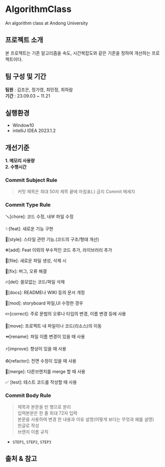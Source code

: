 # AlgorithmClass
An algorithm class at Andong University


## 프로젝트 소개
본 프로젝트는 기존 알고리즘을 속도, 시간복잡도와 같은 기준을 정하여 개선하는 프로젝트이다. 

## 팀 구성 및 기간
<b>팀원</b> : 김조은, 정가영, 최민정, 최하람<br>
<b>기간</b> : 23.09.03 ~ 11.21

## 실행환경
- Window10
- intelliJ IDEA 2023.1.2


## 개선기준
<b>1. 메모리 사용량</b><br>
<b>2. 수행시간</b>

### Commit Subject  Rule

> 커밋 제목은 최대 50자 
제목 끝에 마침표(.) 금지
Commit 메세지
> 

### Commit Type Rule

🪛[chore]: 코드 수정, 내부 파일 수정

✨[feat]: 새로운 기능 구현

🎨[style]: 스타일 관련 기능.(코드의 구조/형태 개선)

➕[add]: Feat 이외의 부수적인 코드 추가, 라이브러리 추가

🔧[file]: 새로운 파일 생성, 삭제 시

🐛[fix]: 버그, 오류 해결

🔥[del]: 쓸모없는 코드/파일 삭제

📝[docs]: README나 WIKI 등의 문서 개정

💄[mod]: storyboard 파일,UI 수정한 경우

✏️[correct]: 주로 문법의 오류나 타입의 변경, 이름 변경 등에 사용

🚚[move]: 프로젝트 내 파일이나 코드(리소스)의 이동

⏪️[rename]: 파일 이름 변경이 있을 때 사용

⚡️[improve]: 향상이 있을 때 사용

♻️[refactor]: 전면 수정이 있을 때 사용

🔀[merge]: 다른브렌치를 merge 할 때 사용

✅ [test]: 테스트 코드를 작성할 때 사용


### **Commit Body Rule**

> 제목과 본문을 빈 행으로 분리<br>
입력본문은 한 줄 최대 72자 입력<br>
본문을 사용하여 변경 한 내용과 이유 설명(어떻게 보다는 무엇과 왜를 설명)<br>
한글로 작성<br>
브랜치 이름 규칙
> 
- `STEP1`, `STEP2`, `STEP3`

## 출처 & 참고

